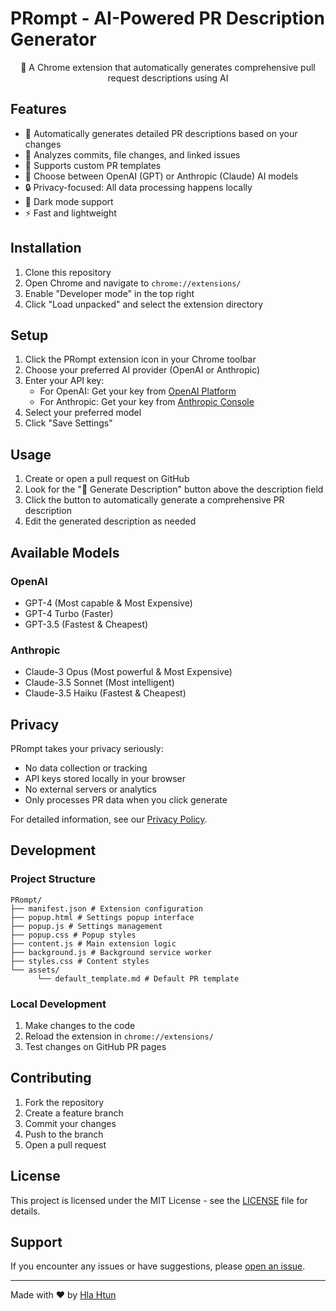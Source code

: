 # PRompt - AI-Powered PR Description Generator

<p align="center">
  🤖 A Chrome extension that automatically generates comprehensive pull request descriptions using AI
</p>

## Features

- 🎯 Automatically generates detailed PR descriptions based on your changes
- 🔄 Analyzes commits, file changes, and linked issues
- 📝 Supports custom PR templates
- 🤖 Choose between OpenAI (GPT) or Anthropic (Claude) AI models
- 🔒 Privacy-focused: All data processing happens locally
- 🎨 Dark mode support
- ⚡ Fast and lightweight

## Installation

1. Clone this repository
2. Open Chrome and navigate to `chrome://extensions/`
3. Enable "Developer mode" in the top right
4. Click "Load unpacked" and select the extension directory

## Setup

1. Click the PRompt extension icon in your Chrome toolbar
2. Choose your preferred AI provider (OpenAI or Anthropic)
3. Enter your API key:
    - For OpenAI: Get your key from [OpenAI Platform](https://platform.openai.com/api-keys)
    - For Anthropic: Get your key from [Anthropic Console](https://console.anthropic.com/)
4. Select your preferred model
5. Click "Save Settings"

## Usage

1. Create or open a pull request on GitHub
2. Look for the "🤖 Generate Description" button above the description field
3. Click the button to automatically generate a comprehensive PR description
4. Edit the generated description as needed

## Available Models

### OpenAI
- GPT-4 (Most capable & Most Expensive)
- GPT-4 Turbo (Faster)
- GPT-3.5 (Fastest & Cheapest)

### Anthropic
- Claude-3 Opus (Most powerful & Most Expensive)
- Claude-3.5 Sonnet (Most intelligent)
- Claude-3.5 Haiku (Fastest & Cheapest)

## Privacy

PRompt takes your privacy seriously:
- No data collection or tracking
- API keys stored locally in your browser
- No external servers or analytics
- Only processes PR data when you click generate

For detailed information, see our [Privacy Policy](PRIVACY.md).

## Development

### Project Structure
```
PRompt/
├── manifest.json # Extension configuration
├── popup.html # Settings popup interface
├── popup.js # Settings management
├── popup.css # Popup styles
├── content.js # Main extension logic
├── background.js # Background service worker
├── styles.css # Content styles
└── assets/
      └── default_template.md # Default PR template
```

### Local Development

1. Make changes to the code
2. Reload the extension in `chrome://extensions/`
3. Test changes on GitHub PR pages

## Contributing

1. Fork the repository
2. Create a feature branch
3. Commit your changes
4. Push to the branch
5. Open a pull request

## License

This project is licensed under the MIT License - see the [LICENSE](LICENSE) file for details.

## Support

If you encounter any issues or have suggestions, please [open an issue](https://github.com/HlaKarki/PRompt/issues).

---

Made with ❤️ by <a href="https://github.com/HlaKarki">Hla Htun</a>